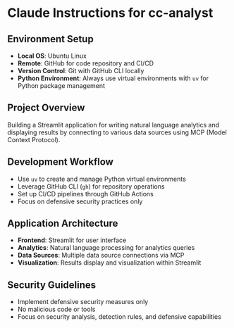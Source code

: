 # Claude Instructions for cc-analyst

## Environment Setup
- **Local OS**: Ubuntu Linux
- **Remote**: GitHub for code repository and CI/CD
- **Version Control**: Git with GitHub CLI locally
- **Python Environment**: Always use virtual environments with `uv` for Python package management

## Project Overview
Building a Streamlit application for writing natural language analytics and displaying results by connecting to various data sources using MCP (Model Context Protocol).

## Development Workflow
- Use `uv` to create and manage Python virtual environments
- Leverage GitHub CLI (`gh`) for repository operations
- Set up CI/CD pipelines through GitHub Actions
- Focus on defensive security practices only

## Application Architecture
- **Frontend**: Streamlit for user interface
- **Analytics**: Natural language processing for analytics queries
- **Data Sources**: Multiple data source connections via MCP
- **Visualization**: Results display and visualization within Streamlit

## Security Guidelines
- Implement defensive security measures only
- No malicious code or tools
- Focus on security analysis, detection rules, and defensive capabilities